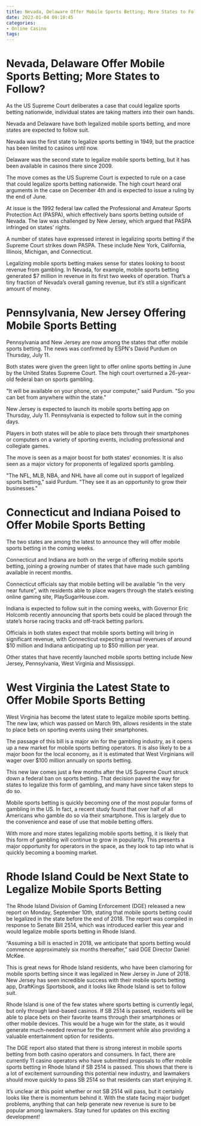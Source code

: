 ```yaml
---
title: Nevada, Delaware Offer Mobile Sports Betting; More States to Follow
date: 2023-01-04 09:19:45
categories:
- Online Casino
tags:
---
```



#  Nevada, Delaware Offer Mobile Sports Betting; More States to Follow?

As the US Supreme Court deliberates a case that could legalize sports betting nationwide, individual states are taking matters into their own hands.

 Nevada and Delaware have both legalized mobile sports betting, and more states are expected to follow suit.

Nevada was the first state to legalize sports betting in 1949, but the practice has been limited to casinos until now.

Delaware was the second state to legalize mobile sports betting, but it has been available in casinos there since 2009.

The move comes as the US Supreme Court is expected to rule on a case that could legalize sports betting nationwide. The high court heard oral arguments in the case on December 4th and is expected to issue a ruling by the end of June.

At issue is the 1992 federal law called the Professional and Amateur Sports Protection Act (PASPA), which effectively bans sports betting outside of Nevada. The law was challenged by New Jersey, which argued that PASPA infringed on states’ rights.

A number of states have expressed interest in legalizing sports betting if the Supreme Court strikes down PASPA. These include New York, California, Illinois, Michigan, and Connecticut.

Legalizing mobile sports betting makes sense for states looking to boost revenue from gambling. In Nevada, for example, mobile sports betting generated $7 million in revenue in its first two weeks of operation. That’s a tiny fraction of Nevada’s overall gaming revenue, but it’s still a significant amount of money.

#  Pennsylvania, New Jersey Offering Mobile Sports Betting

Pennsylvania and New Jersey are now among the states that offer mobile sports betting. The news was confirmed by ESPN's David Purdum on Thursday, July 11.

Both states were given the green light to offer online sports betting in June by the United States Supreme Court. The high court overturned a 26-year-old federal ban on sports gambling.

"It will be available on your phone, on your computer," said Purdum. "So you can bet from anywhere within the state."

New Jersey is expected to launch its mobile sports betting app on Thursday, July 11. Pennsylvania is expected to follow suit in the coming days.

Players in both states will be able to place bets through their smartphones or computers on a variety of sporting events, including professional and collegiate games.

The move is seen as a major boost for both states' economies. It is also seen as a major victory for proponents of legalized sports gambling.

"The NFL, MLB, NBA, and NHL have all come out in support of legalized sports betting," said Purdum. "They see it as an opportunity to grow their businesses."

#  Connecticut and Indiana Poised to Offer Mobile Sports Betting

The two states are among the latest to announce they will offer mobile sports betting in the coming weeks.

Connecticut and Indiana are both on the verge of offering mobile sports betting, joining a growing number of states that have made such gambling available in recent months.

Connecticut officials say that mobile betting will be available “in the very near future”, with residents able to place wagers through the state’s existing online gaming site, PlaySugarHouse.com.

Indiana is expected to follow suit in the coming weeks, with Governor Eric Holcomb recently announcing that sports bets could be placed through the state’s horse racing tracks and off-track betting parlors.

Officials in both states expect that mobile sports betting will bring in significant revenue, with Connecticut expecting annual revenues of around $10 million and Indiana anticipating up to $50 million per year.

Other states that have recently launched mobile sports betting include New Jersey, Pennsylvania, West Virginia and Mississippi.

#  West Virginia the Latest State to Offer Mobile Sports Betting

West Virginia has become the latest state to legalize mobile sports betting. The new law, which was passed on March 9th, allows residents in the state to place bets on sporting events using their smartphones.

The passage of this bill is a major win for the gambling industry, as it opens up a new market for mobile sports betting operators. It is also likely to be a major boon for the local economy, as it is estimated that West Virginians will wager over $100 million annually on sports betting.

This new law comes just a few months after the US Supreme Court struck down a federal ban on sports betting. That decision paved the way for states to legalize this form of gambling, and many have since taken steps to do so.

Mobile sports betting is quickly becoming one of the most popular forms of gambling in the US. In fact, a recent study found that over half of all Americans who gamble do so via their smartphone. This is largely due to the convenience and ease of use that mobile betting offers.

With more and more states legalizing mobile sports betting, it is likely that this form of gambling will continue to grow in popularity. This presents a major opportunity for operators in the space, as they look to tap into what is quickly becoming a booming market.

#  Rhode Island Could be Next State to Legalize Mobile Sports Betting

The Rhode Island Division of Gaming Enforcement (DGE) released a new report on Monday, September 10th, stating that mobile sports betting could be legalized in the state before the end of 2018. The report was compiled in response to Senate Bill 2514, which was introduced earlier this year and would legalize mobile sports betting in Rhode Island.

“Assuming a bill is enacted in 2018, we anticipate that sports betting would commence approximately six months thereafter,” said DGE Director Daniel McKee.

This is great news for Rhode Island residents, who have been clamoring for mobile sports betting since it was legalized in New Jersey in June of 2018. New Jersey has seen incredible success with their mobile sports betting app, DraftKings Sportsbook, and it looks like Rhode Island is set to follow suit.

Rhode Island is one of the few states where sports betting is currently legal, but only through land-based casinos. If SB 2514 is passed, residents will be able to place bets on their favorite teams through their smartphones or other mobile devices. This would be a huge win for the state, as it would generate much-needed revenue for the government while also providing a valuable entertainment option for residents.

The DGE report also stated that there is strong interest in mobile sports betting from both casino operators and consumers. In fact, there are currently 11 casino operators who have submitted proposals to offer mobile sports betting in Rhode Island if SB 2514 is passed. This shows that there is a lot of excitement surrounding this potential new industry, and lawmakers should move quickly to pass SB 2514 so that residents can start enjoying it.

It’s unclear at this point whether or not SB 2514 will pass, but it certainly looks like there is momentum behind it. With the state facing major budget problems, anything that can help generate new revenue is sure to be popular among lawmakers. Stay tuned for updates on this exciting development!